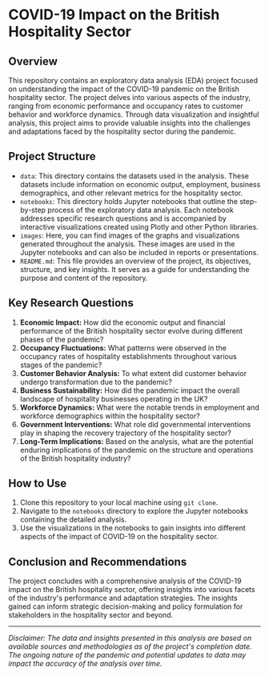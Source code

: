 # COVID-19 Impact on the British Hospitality Sector

## Overview

This repository contains an exploratory data analysis (EDA) project focused on understanding the impact of the COVID-19 pandemic on the British hospitality sector. The project delves into various aspects of the industry, ranging from economic performance and occupancy rates to customer behavior and workforce dynamics. Through data visualization and insightful analysis, this project aims to provide valuable insights into the challenges and adaptations faced by the hospitality sector during the pandemic.

## Project Structure

- `data`: This directory contains the datasets used in the analysis. These datasets include information on economic output, employment, business demographics, and other relevant metrics for the hospitality sector.
- `notebooks`: This directory holds Jupyter notebooks that outline the step-by-step process of the exploratory data analysis. Each notebook addresses specific research questions and is accompanied by interactive visualizations created using Plotly and other Python libraries.
- `images`: Here, you can find images of the graphs and visualizations generated throughout the analysis. These images are used in the Jupyter notebooks and can also be included in reports or presentations.
- `README.md`: This file provides an overview of the project, its objectives, structure, and key insights. It serves as a guide for understanding the purpose and content of the repository.

## Key Research Questions

1. **Economic Impact:** How did the economic output and financial performance of the British hospitality sector evolve during different phases of the pandemic?
2. **Occupancy Fluctuations:** What patterns were observed in the occupancy rates of hospitality establishments throughout various stages of the pandemic?
3. **Customer Behavior Analysis:** To what extent did customer behavior undergo transformation due to the pandemic?
4. **Business Sustainability:** How did the pandemic impact the overall landscape of hospitality businesses operating in the UK?
5. **Workforce Dynamics:** What were the notable trends in employment and workforce demographics within the hospitality sector?
6. **Government Interventions:** What role did governmental interventions play in shaping the recovery trajectory of the hospitality sector?
7. **Long-Term Implications:** Based on the analysis, what are the potential enduring implications of the pandemic on the structure and operations of the British hospitality industry?

## How to Use

1. Clone this repository to your local machine using `git clone`.
2. Navigate to the `notebooks` directory to explore the Jupyter notebooks containing the detailed analysis.
3. Use the visualizations in the notebooks to gain insights into different aspects of the impact of COVID-19 on the hospitality sector.

## Conclusion and Recommendations

The project concludes with a comprehensive analysis of the COVID-19 impact on the British hospitality sector, offering insights into various facets of the industry's performance and adaptation strategies. The insights gained can inform strategic decision-making and policy formulation for stakeholders in the hospitality sector and beyond.

---

_Disclaimer: The data and insights presented in this analysis are based on available sources and methodologies as of the project's completion date. The ongoing nature of the pandemic and potential updates to data may impact the accuracy of the analysis over time._
